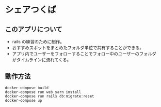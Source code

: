 # シェアつくば

## このアプリについて

- rails の練習のために制作。
- おすすめスポットをまとめたフォルダ単位で共有することができる。
- アプリ内でユーザーをフォローすることでフォロー中のユーザーのフォルダがタイムラインに流れてくる。

## 動作方法

```
docker-compose build
docker-compose run web yarn install
docker-compose run rails db:migrate:reset
docker-compose up
```
